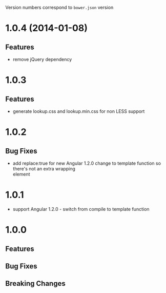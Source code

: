 Version numbers correspond to `bower.json` version

# 1.0.4 (2014-01-08)
## Features
- remove jQuery dependency


# 1.0.3
## Features
- generate lookup.css and lookup.min.css for non LESS support


# 1.0.2
## Bug Fixes
- add replace:true for new Angular 1.2.0 change to template function so there's not an extra wrapping <div> element


# 1.0.1
- support Angular 1.2.0 - switch from compile to template function

# 1.0.0

## Features

## Bug Fixes

## Breaking Changes